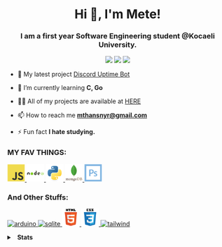<h1 align="center">Hi 👋, I'm Mete!</h1>
<h3 align="center">I am a first year Software Engineering student @Kocaeli University.</h3>

<p align="center"> <a href="https://linkedin.com/in/metehansenyer"><img src="https://img.shields.io/badge/@metehansenyer-E4405F?style=for-the-badge&logo=linkedin&logoColor=white&labelColor=0077B5&color=%23555555"></a> <a href="https://instagram.com/metehansenyer"><img src="https://img.shields.io/badge/@metehansenyer-E4405F?style=for-the-badge&logo=instagram&logoColor=white&labelColor=E4405F&color=%23555555"></a> <a href="https://twitter.com/mitefaz"><img src="https://img.shields.io/badge/@mitefaz-E4405F?style=for-the-badge&logo=x&logoColor=white&labelColor=14171A&color=%23555555"></a>



</p>

- 🔭 My latest project [Discord Uptime Bot](https://github.com/metehansenyer/Discord-Uptime-Bot)

- 🌱 I’m currently learning **C, Go**

- 👨‍💻 All of my projects are available at [HERE](https://github.com/metehansenyer?tab=repositories)

- 📫 How to reach me **mthansnyr@gmail.com**

- ⚡ Fun fact **I hate studying.**

<h3 align="left">MY FAV THINGS:</h3>
<p align="left"> <a href="https://developer.mozilla.org/en-US/docs/Web/JavaScript" target="_blank" rel="noreferrer"> <img src="https://raw.githubusercontent.com/devicons/devicon/master/icons/javascript/javascript-original.svg" alt="javascript" width="40" height="40"/> </a> <a href="https://nodejs.org" target="_blank" rel="noreferrer"> <img src="https://raw.githubusercontent.com/devicons/devicon/master/icons/nodejs/nodejs-original-wordmark.svg" alt="nodejs" width="40" height="40"/> </a> <a href="https://www.python.org" target="_blank" rel="noreferrer"> <img src="https://raw.githubusercontent.com/devicons/devicon/master/icons/python/python-original.svg" alt="python" width="40" height="40"/> </a> <a href="https://www.mongodb.com/" target="_blank" rel="noreferrer"> <img src="https://raw.githubusercontent.com/devicons/devicon/master/icons/mongodb/mongodb-original-wordmark.svg" alt="mongodb" width="40" height="40"/> </a> <a href="https://www.photoshop.com/en" target="_blank" rel="noreferrer"> <img src="https://raw.githubusercontent.com/devicons/devicon/master/icons/photoshop/photoshop-line.svg" alt="photoshop" width="40" height="40"/> </a> </p>

<h3 align="left">And Other Stuffs:</h3>
<p align="left"> <a href="https://www.arduino.cc/" target="_blank" rel="noreferrer"> <img src="https://cdn.worldvectorlogo.com/logos/arduino-1.svg" alt="arduino" width="40" height="40"/> </a> <a href="https://www.sqlite.org/" target="_blank" rel="noreferrer"> <img src="https://www.vectorlogo.zone/logos/sqlite/sqlite-icon.svg" alt="sqlite" width="40" height="40"/> </a> <a href="https://www.w3.org/html/" target="_blank" rel="noreferrer"> <img src="https://raw.githubusercontent.com/devicons/devicon/master/icons/html5/html5-original-wordmark.svg" alt="html5" width="40" height="40"/> </a> <a href="https://www.w3schools.com/css/" target="_blank" rel="noreferrer"> <img src="https://raw.githubusercontent.com/devicons/devicon/master/icons/css3/css3-original-wordmark.svg" alt="css3" width="40" height="40"/> </a> <a href="https://tailwindcss.com/" target="_blank" rel="noreferrer"> <img src="https://www.vectorlogo.zone/logos/tailwindcss/tailwindcss-icon.svg" alt="tailwind" width="40" height="40"/> </a> </p>

<details>
  <summary>&nbsp; <b>Stats</b></summary>
  &nbsp; 
  <details>
    <summary> &nbsp; &nbsp; &nbsp; <b>GitHub Stats</b></summary>
    <img align="left" src="https://github-readme-stats.vercel.app/api/top-langs?username=metehansenyer&show_icons=true&locale=en&layout=compact" alt="metehansenyer" />
    <img align="center" src="https://github-readme-stats.vercel.app/api?username=metehansenyer&show_icons=true&locale=en" alt="metehansenyer" />
  </details>

  <details>
    <summary> &nbsp; &nbsp; &nbsp; <b>Discord Presence</b></summary>
    <img src="https://lanyard.cnrad.dev/api/400710038983016458?idleMessage=%C3%9Czg%C3%BCn%C3%BCm%20%C5%9Fu%20an%20aktif%20de%C4%9Filim%20:(&showDisplayName=true&borderRadius=15px">
  </details>
  
 </details>

